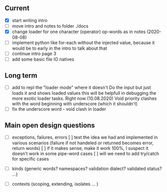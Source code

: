 ## Current

- [x] start writing intro
- [ ] move intro and notes to folder ./docs
- [x] change loader for one character (operator) op-words as in notes (2020-08-08)
- [ ] implement python like for-each without the injected value, because it would be to early in the intro to talk about that
- [ ] continue intro page 3	
- [ ] add some basic file IO natives

## Long term

- [ ] add to repl the "loader mode" where it doesn't Do the input but just loads it and shows loaded values
	  this will be helpfull in debugging the more exotic loader tasks. Right now (10.08.2020) Void priority
	  clashes with the word beginning with underscore (which it shouldn't)
- [ ] fix the underscore word - void clash in loader

## Main open design questions

- [ ] exceptions, failures, errors
	[ ] test the idea we had and implemented in various scenarios (faliure if not handeled or returned becomes error, return words)
	[ ] if it makes sense, make it work 100%, I suspect it doesn't work in some pipe-word cases
	[ ] will we need to add try/catch for specific cases
	
- [ ] kinds (generic words? namespaces? validation dialect? validated status? ...)

- [ ] contexts (scoping, extending, isolates ...	)